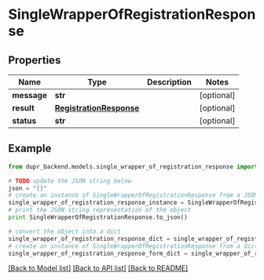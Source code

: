 # SingleWrapperOfRegistrationResponse


## Properties
Name | Type | Description | Notes
------------ | ------------- | ------------- | -------------
**message** | **str** |  | [optional] 
**result** | [**RegistrationResponse**](RegistrationResponse.md) |  | [optional] 
**status** | **str** |  | [optional] 

## Example

```python
from dupr_backend.models.single_wrapper_of_registration_response import SingleWrapperOfRegistrationResponse

# TODO update the JSON string below
json = "{}"
# create an instance of SingleWrapperOfRegistrationResponse from a JSON string
single_wrapper_of_registration_response_instance = SingleWrapperOfRegistrationResponse.from_json(json)
# print the JSON string representation of the object
print SingleWrapperOfRegistrationResponse.to_json()

# convert the object into a dict
single_wrapper_of_registration_response_dict = single_wrapper_of_registration_response_instance.to_dict()
# create an instance of SingleWrapperOfRegistrationResponse from a dict
single_wrapper_of_registration_response_form_dict = single_wrapper_of_registration_response.from_dict(single_wrapper_of_registration_response_dict)
```
[[Back to Model list]](../README.md#documentation-for-models) [[Back to API list]](../README.md#documentation-for-api-endpoints) [[Back to README]](../README.md)


